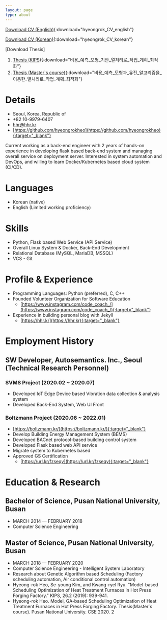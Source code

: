 ```yaml
---
layout: page
type: about
---
```


[Download CV (English)](/downloads/hyeongrok_CV_english.pdf){:download="hyeongrok_CV_english"}

[Download CV (Korean)](/downloads/hyeongrok_CV_korean.pdf){:download="hyeongrok_CV_korean"}

[Download Thesis]
1. [Thesis (KIPS)](/downloads/비용_예측_모형_기반_열처리로_작업_계획_최적화.pdf){:download="비용_예측_모형_기반_열처리로_작업_계획_최적화"}
2. [Thesis (Master`s course)](/downloads/비용_예측_모형과_유전_알고리즘을_이용한_열처리로_작업_계획_최적화.pdf){:download="비용_예측_모형과_유전_알고리즘을_이용한_열처리로_작업_계획_최적화"}

# Details
- Seoul, Korea, Republic of
- +82 10-9979-6407
- hhr@hhr.kr
- [https://github.com/hyeongrokheo](https://github.com/hyeongrokheo){:target="_blank"}

Current working as a back-end engineer with 2 years of hands-on experience in developing flask based back-end system and managing overall service on deployment server. Interested in system automation and DevOps, and willing to learn Docker/Kubernetes based cloud system (CI/CD).

# Languages
- Korean (native)
- English (Limited working proficiency)

# Skills
- Python, Flask based Web Service (API Service)
- Overall Linux System & Docker, Back-End Development
- Relational Database (MySQL, MariaDB, MSSQL)
- VCS - Git

# Profile & Experience
- Programming Languages: Python (preferred), C, C++
- Founded Volunteer Organization for Software Education
  - [https://www.instagram.com/code_coach_/](https://www.instagram.com/code_coach_/){:target="_blank"}
- Experience in building personal blog with Jekyll
  - [https://hhr.kr](https://hhr.kr){:target="_blank"}

# Employment History

## SW Developer, Autosemantics. Inc., Seoul (Technical Research Personnel)

### SVMS Project (2020.02 ~ 2020.07)
- Developed IoT Edge Device based Vibration data collection & analysis system
- Developed Back-End System, Web UI Front

### Boltzmann Project (2020.06 ~ 2022.01)
- [https://boltzmann.kr/](https://boltzmann.kr/){:target="_blank"}
- Develop Building Energy Management System (BEMS)
- Developed BACnet protocol-based building control system
- Developed Flask based web API service
- Migrate system to Kubernetes based
- Approved GS Certification
  - [https://url.kr/fzseqv](https://url.kr/fzseqv){:target="_blank"}

# Education & Research

## Bachelor of Science, Pusan National University, Busan
- MARCH 2014 — FEBRUARY 2018
- Computer Science Engineering

## Master of Science, Pusan National University, Busan
- MARCH 2018 — FEBRUARY 2020
- Computer Science Engineering - Intelligent System Laboratory
- Research about Genetic Algorithm based Scheduling (Factory scheduling automation, Air conditional control automation)
- Hyeong-rok Heo, Se-young Kim, and Kwang-ryel Ryu. "Model-based Scheduling Optimization of Heat Treatment Furnaces in Hot Press Forging Factory." KIPS, 26.2 (2019): 939-941.
- Hyeong-rok Heo. Model, GA-based Scheduling Optimization of Heat Treatment Furnaces in Hot Press Forging Factory. Thesis(Master`s course). Pusan National University. CSE 2020. 2


